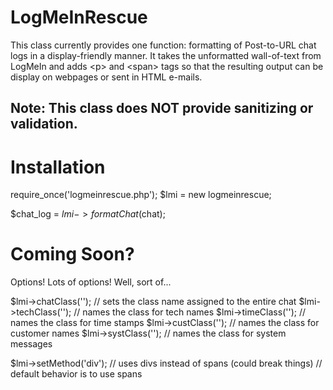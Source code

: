 # LogMeInRescue

This class currently provides one function: formatting of Post-to-URL chat logs in a display-friendly manner. It takes the unformatted wall-of-text from LogMeIn and adds \<p> and \<span> tags so that the resulting output can be display on webpages or sent in HTML e-mails.

## Note: This class does NOT provide sanitizing or validation. 

# Installation

require_once('logmeinrescue.php');
$lmi = new logmeinrescue;

$chat_log = $lmi->formatChat($chat);

# Coming Soon?

Options! Lots of options! Well, sort of...

$lmi->chatClass(''); // sets the class name assigned to the entire chat
$lmi->techClass(''); // names the class for tech names
$lmi->timeClass(''); // names the class for time stamps
$lmi->custClass(''); // names the class for customer names
$lmi->systClass(''); // names the class for system messages

$lmi->setMethod('div'); // uses divs instead of spans (could break things)
// default behavior is to use spans


